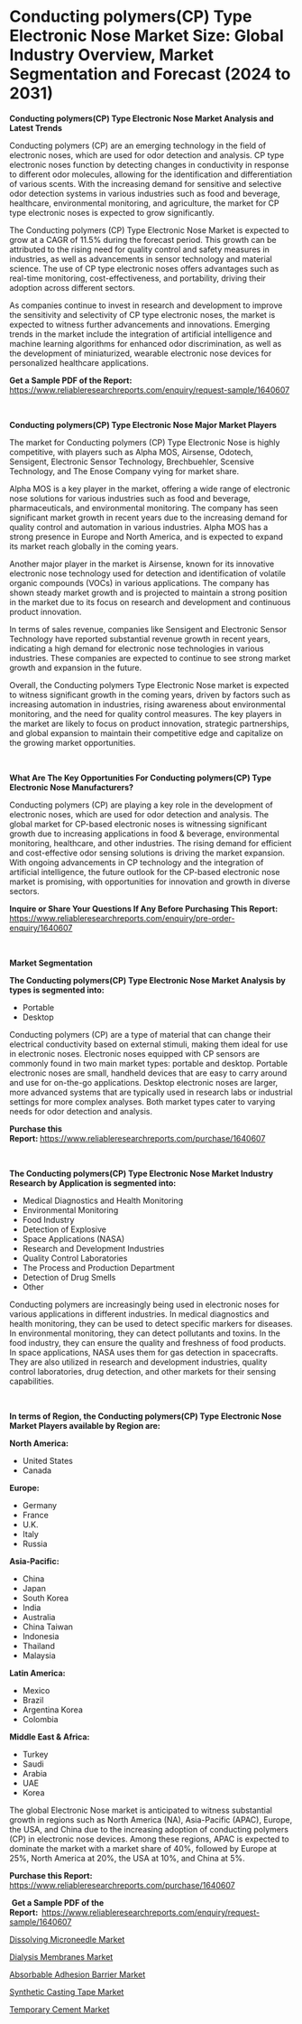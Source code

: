 <p><h1>Conducting polymers(CP) Type Electronic Nose Market Size: Global Industry Overview, Market Segmentation and Forecast (2024 to 2031)</h1></p><p><strong>Conducting polymers(CP) Type Electronic Nose Market Analysis and Latest Trends</strong></p>
<p><p>Conducting polymers (CP) are an emerging technology in the field of electronic noses, which are used for odor detection and analysis. CP type electronic noses function by detecting changes in conductivity in response to different odor molecules, allowing for the identification and differentiation of various scents. With the increasing demand for sensitive and selective odor detection systems in various industries such as food and beverage, healthcare, environmental monitoring, and agriculture, the market for CP type electronic noses is expected to grow significantly.</p><p>The Conducting polymers (CP) Type Electronic Nose Market is expected to grow at a CAGR of 11.5% during the forecast period. This growth can be attributed to the rising need for quality control and safety measures in industries, as well as advancements in sensor technology and material science. The use of CP type electronic noses offers advantages such as real-time monitoring, cost-effectiveness, and portability, driving their adoption across different sectors.</p><p>As companies continue to invest in research and development to improve the sensitivity and selectivity of CP type electronic noses, the market is expected to witness further advancements and innovations. Emerging trends in the market include the integration of artificial intelligence and machine learning algorithms for enhanced odor discrimination, as well as the development of miniaturized, wearable electronic nose devices for personalized healthcare applications.</p></p>
<p><strong>Get a Sample PDF of the Report:&nbsp;</strong> <a href="https://www.reliableresearchreports.com/enquiry/request-sample/1640607">https://www.reliableresearchreports.com/enquiry/request-sample/1640607</a></p>
<p>&nbsp;</p>
<p><strong>Conducting polymers(CP) Type Electronic Nose Major Market Players</strong></p>
<p><p>The market for Conducting polymers (CP) Type Electronic Nose is highly competitive, with players such as Alpha MOS, Airsense, Odotech, Sensigent, Electronic Sensor Technology, Brechbuehler, Scensive Technology, and The Enose Company vying for market share. </p><p>Alpha MOS is a key player in the market, offering a wide range of electronic nose solutions for various industries such as food and beverage, pharmaceuticals, and environmental monitoring. The company has seen significant market growth in recent years due to the increasing demand for quality control and automation in various industries. Alpha MOS has a strong presence in Europe and North America, and is expected to expand its market reach globally in the coming years.</p><p>Another major player in the market is Airsense, known for its innovative electronic nose technology used for detection and identification of volatile organic compounds (VOCs) in various applications. The company has shown steady market growth and is projected to maintain a strong position in the market due to its focus on research and development and continuous product innovation.</p><p>In terms of sales revenue, companies like Sensigent and Electronic Sensor Technology have reported substantial revenue growth in recent years, indicating a high demand for electronic nose technologies in various industries. These companies are expected to continue to see strong market growth and expansion in the future.</p><p>Overall, the Conducting polymers Type Electronic Nose market is expected to witness significant growth in the coming years, driven by factors such as increasing automation in industries, rising awareness about environmental monitoring, and the need for quality control measures. The key players in the market are likely to focus on product innovation, strategic partnerships, and global expansion to maintain their competitive edge and capitalize on the growing market opportunities.</p></p>
<p>&nbsp;</p>
<p><strong>What Are The Key Opportunities For Conducting polymers(CP) Type Electronic Nose Manufacturers?</strong></p>
<p><p>Conducting polymers (CP) are playing a key role in the development of electronic noses, which are used for odor detection and analysis. The global market for CP-based electronic noses is witnessing significant growth due to increasing applications in food & beverage, environmental monitoring, healthcare, and other industries. The rising demand for efficient and cost-effective odor sensing solutions is driving the market expansion. With ongoing advancements in CP technology and the integration of artificial intelligence, the future outlook for the CP-based electronic nose market is promising, with opportunities for innovation and growth in diverse sectors.</p></p>
<p><strong>Inquire or Share Your Questions If Any Before Purchasing This Report:</strong> <a href="https://www.reliableresearchreports.com/enquiry/pre-order-enquiry/1640607">https://www.reliableresearchreports.com/enquiry/pre-order-enquiry/1640607</a></p>
<p>&nbsp;</p>
<p><strong>Market Segmentation</strong></p>
<p><strong>The Conducting polymers(CP) Type Electronic Nose Market Analysis by types is segmented into:</strong></p>
<p><ul><li>Portable</li><li>Desktop</li></ul></p>
<p><p>Conducting polymers (CP) are a type of material that can change their electrical conductivity based on external stimuli, making them ideal for use in electronic noses. Electronic noses equipped with CP sensors are commonly found in two main market types: portable and desktop. Portable electronic noses are small, handheld devices that are easy to carry around and use for on-the-go applications. Desktop electronic noses are larger, more advanced systems that are typically used in research labs or industrial settings for more complex analyses. Both market types cater to varying needs for odor detection and analysis.</p></p>
<p><strong>Purchase this Report:&nbsp;</strong><a href="https://www.reliableresearchreports.com/purchase/1640607">https://www.reliableresearchreports.com/purchase/1640607</a></p>
<p>&nbsp;</p>
<p><strong>The Conducting polymers(CP) Type Electronic Nose Market Industry Research by Application is segmented into:</strong></p>
<p><ul><li>Medical Diagnostics and Health Monitoring</li><li>Environmental Monitoring</li><li>Food Industry</li><li>Detection of Explosive</li><li>Space Applications (NASA)</li><li>Research and Development Industries</li><li>Quality Control Laboratories</li><li>The Process and Production Department</li><li>Detection of Drug Smells</li><li>Other</li></ul></p>
<p><p>Conducting polymers are increasingly being used in electronic noses for various applications in different industries. In medical diagnostics and health monitoring, they can be used to detect specific markers for diseases. In environmental monitoring, they can detect pollutants and toxins. In the food industry, they can ensure the quality and freshness of food products. In space applications, NASA uses them for gas detection in spacecrafts. They are also utilized in research and development industries, quality control laboratories, drug detection, and other markets for their sensing capabilities.</p></p>
<p>&nbsp;</p>
<p><strong>In terms of Region, the Conducting polymers(CP) Type Electronic Nose Market Players available by Region are:</strong></p>
<p>
    <p> <strong> North America: </strong>
        <ul>
            <li>United States</li>
            <li>Canada</li>
        </ul>
        </p> 
    <p> <strong> Europe: </strong>
        <ul>
            <li>Germany</li>
            <li>France</li>
            <li>U.K.</li>
            <li>Italy</li>
            <li>Russia</li>
        </ul>
        </p> 
    <p> <strong> Asia-Pacific: </strong>
        <ul>
            <li>China</li>
            <li>Japan</li>
            <li>South Korea</li>
            <li>India</li>
            <li>Australia</li>
            <li>China Taiwan</li>
            <li>Indonesia</li>
            <li>Thailand</li>
            <li>Malaysia</li>
        </ul>
        </p> 
    <p> <strong> Latin America: </strong>
        <ul>
            <li>Mexico</li>
            <li>Brazil</li>
            <li>Argentina Korea</li>
            <li>Colombia</li>
        </ul>
        </p> 
    <p> <strong> Middle East & Africa: </strong>
        <ul>
            <li>Turkey</li>
            <li>Saudi</li>
            <li>Arabia</li>
            <li>UAE</li>
            <li>Korea</li>
        </ul>
    </p>
    </p>
<p><p>The global Electronic Nose market is anticipated to witness substantial growth in regions such as North America (NA), Asia-Pacific (APAC), Europe, the USA, and China due to the increasing adoption of conducting polymers (CP) in electronic nose devices. Among these regions, APAC is expected to dominate the market with a market share of 40%, followed by Europe at 25%, North America at 20%, the USA at 10%, and China at 5%.</p></p>
<p><strong>Purchase this Report: </strong><a href="https://www.reliableresearchreports.com/purchase/1640607">https://www.reliableresearchreports.com/purchase/1640607</a></p>
<p>&nbsp;<strong>Get a Sample PDF of the Report:&nbsp;&nbsp;</strong><a href="https://www.reliableresearchreports.com/enquiry/request-sample/1640607">https://www.reliableresearchreports.com/enquiry/request-sample/1640607</a></p>
<p><strong></strong></p>
<p><p><a href="https://medium.com/p/636405401e62/edit">Dissolving Microneedle Market</a></p><p><a href="https://medium.com/@royalmiller09/dialysis-membranes-market-analysis-and-sze-forecasted-for-period-from-2024-to-2031-c90adf834955">Dialysis Membranes Market</a></p><p><a href="https://medium.com/@donaldortega4f/absorbable-adhesion-barrier-market-furnishes-information-on-market-share-market-trends-and-2d734232af3b">Absorbable Adhesion Barrier Market</a></p><p><a href="https://medium.com/@royalmiller09/synthetic-casting-tape-market-report-reveals-the-latest-trends-and-growth-opportunities-of-this-22f68d8c128f">Synthetic Casting Tape Market</a></p><p><a href="https://medium.com/@donaldortega4f/decoding-temporary-cement-market-metrics-market-share-trends-and-growth-patterns-fa5eaba4a600">Temporary Cement Market</a></p></p>